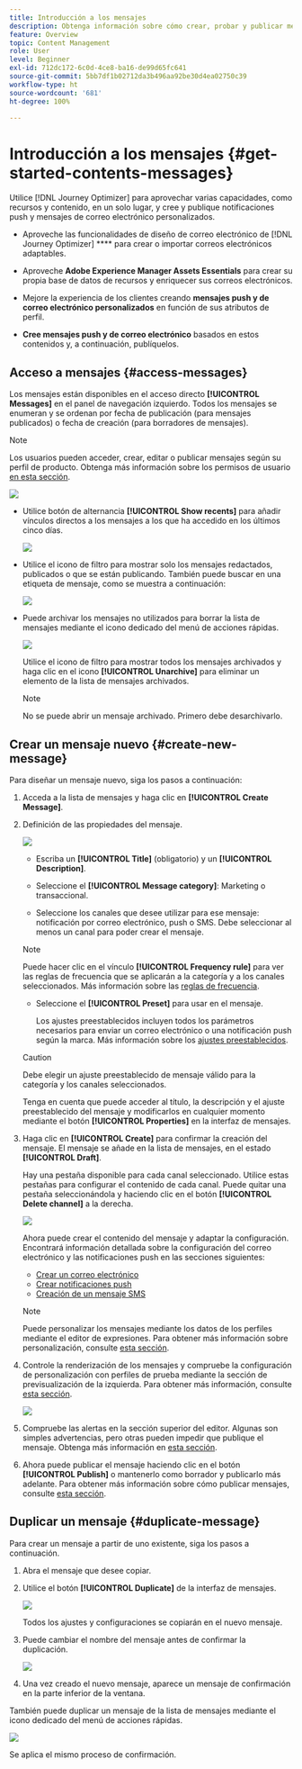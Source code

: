 ```yaml
---
title: Introducción a los mensajes
description: Obtenga información sobre cómo crear, probar y publicar mensajes personalizados en Journey Optimizer
feature: Overview
topic: Content Management
role: User
level: Beginner
exl-id: 712dc172-6c0d-4ce8-ba16-de99d65fc641
source-git-commit: 5bb7df1b02712da3b496aa92be30d4ea02750c39
workflow-type: ht
source-wordcount: '681'
ht-degree: 100%

---
```


# Introducción a los mensajes {#get-started-contents-messages}

Utilice [!DNL Journey Optimizer] para aprovechar varias capacidades, como recursos y contenido, en un solo lugar, y cree y publique notificaciones push y mensajes de correo electrónico personalizados.

* Aproveche las funcionalidades de diseño de correo electrónico de [!DNL Journey Optimizer] **** para crear o importar correos electrónicos adaptables.

* Aproveche **Adobe Experience Manager Assets Essentials** para crear su propia base de datos de recursos y enriquecer sus correos electrónicos.

* Mejore la experiencia de los clientes creando **mensajes push y de correo electrónico personalizados** en función de sus atributos de perfil.

* **Cree mensajes push y de correo electrónico** basados en estos contenidos y, a continuación, publíquelos.

## Acceso a mensajes {#access-messages}

Los mensajes están disponibles en el acceso directo **[!UICONTROL Messages]** en el panel de navegación izquierdo. Todos los mensajes se enumeran y se ordenan por fecha de publicación (para mensajes publicados) o fecha de creación (para borradores de mensajes).

>[!NOTE]
>
>Los usuarios pueden acceder, crear, editar o publicar mensajes según su perfil de producto. Obtenga más información sobre los permisos de usuario [en esta sección](../administration/permissions.md).

![](assets/messages-list.png)

* Utilice botón de alternancia **[!UICONTROL Show recents]** para añadir vínculos directos a los mensajes a los que ha accedido en los últimos cinco días.

   ![](assets/show-recent-messages.png)

* Utilice el icono de filtro para mostrar solo los mensajes redactados, publicados o que se están publicando. También puede buscar en una etiqueta de mensaje, como se muestra a continuación:

   ![](assets/filter-messages.png)

* Puede archivar los mensajes no utilizados para borrar la lista de mensajes mediante el icono dedicado del menú de acciones rápidas.

   ![](assets/archive-message.png)

   Utilice el icono de filtro para mostrar todos los mensajes archivados y haga clic en el icono **[!UICONTROL Unarchive]** para eliminar un elemento de la lista de mensajes archivados.

   >[!NOTE]
   >
   >No se puede abrir un mensaje archivado. Primero debe desarchivarlo.

## Crear un mensaje nuevo {#create-new-message}

Para diseñar un mensaje nuevo, siga los pasos a continuación:

1. Acceda a la lista de mensajes y haga clic en **[!UICONTROL Create Message]**.

1. Definición de las propiedades del mensaje.

   ![](assets/create-message-properties.png)

   * Escriba un **[!UICONTROL Title]** (obligatorio) y un **[!UICONTROL Description]**.

   * Seleccione el **[!UICONTROL Message category]**: Marketing o transaccional.

   * Seleccione los canales que desee utilizar para ese mensaje: notificación por correo electrónico, push o SMS. Debe seleccionar al menos un canal para poder crear el mensaje.
   >[!NOTE]
   >
   >Puede hacer clic en el vínculo **[!UICONTROL Frequency rule]** para ver las reglas de frecuencia que se aplicarán a la categoría y a los canales seleccionados. Más información sobre las [reglas de frecuencia](../configuration/frequency-rules.md).

   * Seleccione el **[!UICONTROL Preset]** para usar en el mensaje.

      Los ajustes preestablecidos incluyen todos los parámetros necesarios para enviar un correo electrónico o una notificación push según la marca. Más información sobre los [ajustes preestablecidos](../configuration/message-presets.md).
   >[!CAUTION]
   >
   >Debe elegir un ajuste preestablecido de mensaje válido para la categoría y los canales seleccionados.

   Tenga en cuenta que puede acceder al título, la descripción y el ajuste preestablecido del mensaje y modificarlos en cualquier momento mediante el botón **[!UICONTROL Properties]** en la interfaz de mensajes.

1. Haga clic en **[!UICONTROL Create]** para confirmar la creación del mensaje. El mensaje se añade en la lista de mensajes, en el estado **[!UICONTROL Draft]**.

   Hay una pestaña disponible para cada canal seleccionado. Utilice estas pestañas para configurar el contenido de cada canal. Puede quitar una pestaña seleccionándola y haciendo clic en el botón **[!UICONTROL Delete channel]** a la derecha.

   ![](assets/create-messages-content.png)

   <!--
   >[!NOTE]
   >
   >If you enabled the **[!UICONTROL BCC email]** option in the preset, the BCC email address will display under the sender email. [Learn more](../configuration/email-settings.md#bcc-email)
   -->

   Ahora puede crear el contenido del mensaje y adaptar la configuración. Encontrará información detallada sobre la configuración del correo electrónico y las notificaciones push en las secciones siguientes:

   * [Crear un correo electrónico](create-email.md)
   * [Crear notificaciones push](create-push.md)
   * [Creación de un mensaje SMS](create-sms.md)

   >[!NOTE]
   >   
   >Puede personalizar los mensajes mediante los datos de los perfiles mediante el editor de expresiones. Para obtener más información sobre personalización, consulte [esta sección](../personalization/personalize.md).

1. Controle la renderización de los mensajes y compruebe la configuración de personalización con perfiles de prueba mediante la sección de previsualización de la izquierda. Para obtener más información, consulte [esta sección](../design/preview.md).

   ![](assets/messages-simple-preview.png)

1. Compruebe las alertas en la sección superior del editor.  Algunas son simples advertencias, pero otras pueden impedir que publique el mensaje. Obtenga más información en [esta sección](alerts.md).

1. Ahora puede publicar el mensaje haciendo clic en el botón **[!UICONTROL Publish]** o mantenerlo como borrador y publicarlo más adelante. Para obtener más información sobre cómo publicar mensajes, consulte [esta sección](publish-manage-message.md).

## Duplicar un mensaje {#duplicate-message}

Para crear un mensaje a partir de uno existente, siga los pasos a continuación.

1. Abra el mensaje que desee copiar.

1. Utilice el botón **[!UICONTROL Duplicate]** de la interfaz de mensajes.

   ![](assets/message-duplicate.png)

   Todos los ajustes y configuraciones se copiarán en el nuevo mensaje.

1. Puede cambiar el nombre del mensaje antes de confirmar la duplicación.

   ![](assets/message-duplicate-confirm.png)

1. Una vez creado el nuevo mensaje, aparece un mensaje de confirmación en la parte inferior de la ventana.

También puede duplicar un mensaje de la lista de mensajes mediante el icono dedicado del menú de acciones rápidas.

![](assets/message-duplicate-from-list.png)

Se aplica el mismo proceso de confirmación.

